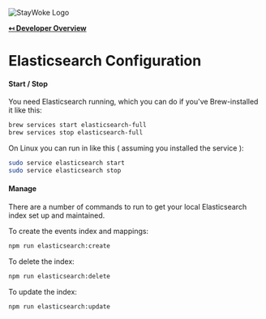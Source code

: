 ![StayWoke Logo](https://staywoke-github.s3.us-east-1.amazonaws.com/common/logo.png "StayWoke Logo")

**[↤ Developer Overview](../README.md)**

Elasticsearch Configuration
===

#### Start / Stop

You need Elasticsearch running, which you can do if you've Brew-installed it like this:

```bash
brew services start elasticsearch-full
brew services stop elasticsearch-full
```

On Linux you can run in like this ( assuming you installed the service ):

```bash
sudo service elasticsearch start
sudo service elasticsearch stop
```

#### Manage

There are a number of commands to run to get your local Elasticsearch index set up and maintained.

To create the events index and mappings:

```bash
npm run elasticsearch:create
```

To delete the index:

```bash
npm run elasticsearch:delete
```

To update the index:

```bash
npm run elasticsearch:update
```